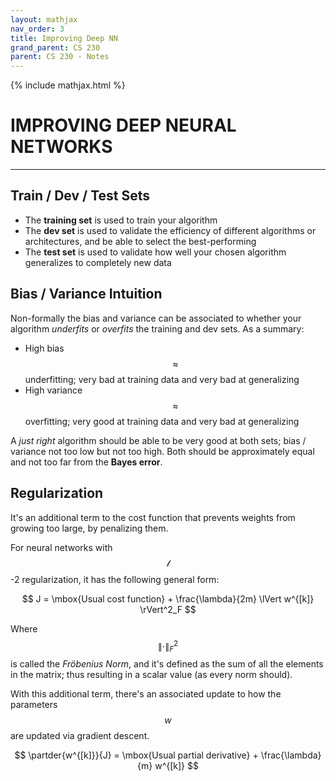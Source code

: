 ```yaml
---
layout: mathjax
nav_order: 3
title: Improving Deep NN
grand_parent: CS 230
parent: CS 230 - Notes
---
```

{% include mathjax.html %}
# IMPROVING DEEP NEURAL NETWORKS
---


## Train / Dev / Test Sets

- The **training set** is used to train your algorithm
- The **dev set** is used to validate the efficiency of different algorithms or architectures,
    and be able to select the best-performing
- The **test set** is used to validate how well your chosen algorithm generalizes to completely
    new data


## Bias / Variance Intuition

Non-formally the bias and variance can be associated to whether your algorithm *underfits* or
*overfits* the training and dev sets. As a summary:

- High bias $$\approx$$ underfitting; very bad at training data and very bad at generalizing
- High variance $$\approx$$ overfitting; very good at training data and very bad at generalizing

A *just right* algorithm should be able to be very good at both sets; bias / variance not too low
but not too high. Both should be approximately equal and not too far from the **Bayes error**.


## Regularization

It's an additional term to the cost function that prevents weights from growing too large, by
penalizing them.

For neural networks with $$\mathcal{l}$$-2 regularization, it has the following general form:

$$ J =  \mbox{Usual cost function} + \frac{\lambda}{2m} \lVert w^{[k]} \rVert^2_F $$

Where $$\lVert \cdot \rVert^2_F$$ is called the *Fröbenius Norm*, and it's defined as the sum of
all the elements in the matrix; thus resulting in a scalar value (as every norm should).

With this additional term, there's an associated update to how the parameters $$w$$ are updated via
gradient descent.

$$ \partder{w^{[k]}}{J} = \mbox{Usual partial derivative} + \frac{\lambda}{m} w^{[k]} $$